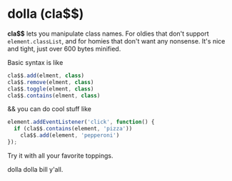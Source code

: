 # dolla (cla$$)

**cla$$** lets you manipulate class names. For oldies that don't
support `element.classList`, and for homies that don't want any nonsense.
It's nice and tight, just over 600 bytes minified.

Basic syntax is like

```js
cla$$.add(elment, class)
cla$$.remove(elment, class)
cla$$.toggle(elment, class)
cla$$.contains(elment, class)
```

&& you can do cool stuff like

```js
element.addEventListener('click', function() {
  if (cla$$.contains(element, 'pizza'))
    cla$$.add(element, 'pepperoni')
});
```

Try it with all your favorite toppings.

dolla dolla bill y'all.
